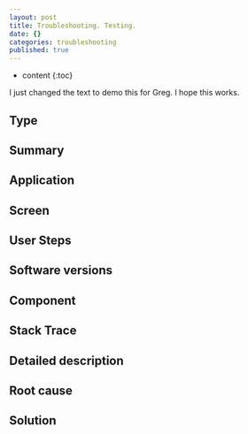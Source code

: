 ```yaml
---
layout: post
title: Troubleshooting. Testing.
date: {}
categories: troubleshooting
published: true
---
```



* content
{:toc}

I just changed the text to demo this for Greg. I hope this works.
## Type

## Summary

## Application

## Screen

## User Steps

## Software versions

## Component

## Stack Trace

## Detailed description

## Root cause

## Solution
